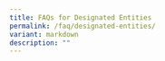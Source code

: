 ```yaml
---
title: FAQs for Designated Entities
permalink: /faq/designated-entities/
variant: markdown
description: ""
---
```


